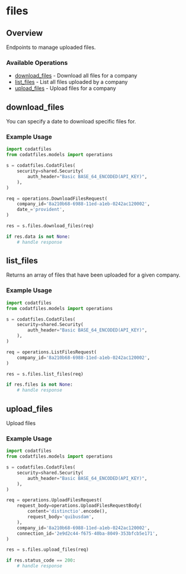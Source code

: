 # files

## Overview

Endpoints to manage uploaded files.

### Available Operations

* [download_files](#download_files) - Download all files for a company
* [list_files](#list_files) - List all files uploaded by a company
* [upload_files](#upload_files) - Upload files for a company

## download_files

You can specify a date to download specific files for.

### Example Usage

```python
import codatfiles
from codatfiles.models import operations

s = codatfiles.CodatFiles(
    security=shared.Security(
        auth_header="Basic BASE_64_ENCODED(API_KEY)",
    ),
)

req = operations.DownloadFilesRequest(
    company_id='8a210b68-6988-11ed-a1eb-0242ac120002',
    date_='provident',
)

res = s.files.download_files(req)

if res.data is not None:
    # handle response
```

## list_files

Returns an array of files that have been uploaded for a given company.

### Example Usage

```python
import codatfiles
from codatfiles.models import operations

s = codatfiles.CodatFiles(
    security=shared.Security(
        auth_header="Basic BASE_64_ENCODED(API_KEY)",
    ),
)

req = operations.ListFilesRequest(
    company_id='8a210b68-6988-11ed-a1eb-0242ac120002',
)

res = s.files.list_files(req)

if res.files is not None:
    # handle response
```

## upload_files

Upload files

### Example Usage

```python
import codatfiles
from codatfiles.models import operations

s = codatfiles.CodatFiles(
    security=shared.Security(
        auth_header="Basic BASE_64_ENCODED(API_KEY)",
    ),
)

req = operations.UploadFilesRequest(
    request_body=operations.UploadFilesRequestBody(
        content='distinctio'.encode(),
        request_body='quibusdam',
    ),
    company_id='8a210b68-6988-11ed-a1eb-0242ac120002',
    connection_id='2e9d2c44-f675-40ba-8049-353bfcb5e171',
)

res = s.files.upload_files(req)

if res.status_code == 200:
    # handle response
```
